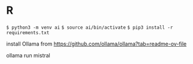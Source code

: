 # R

`$ python3 -m venv ai`
`$ source ai/bin/activate`
`$ pip3 install -r requirements.txt`

install Ollama from https://github.com/ollama/ollama?tab=readme-ov-file

ollama run mistral
